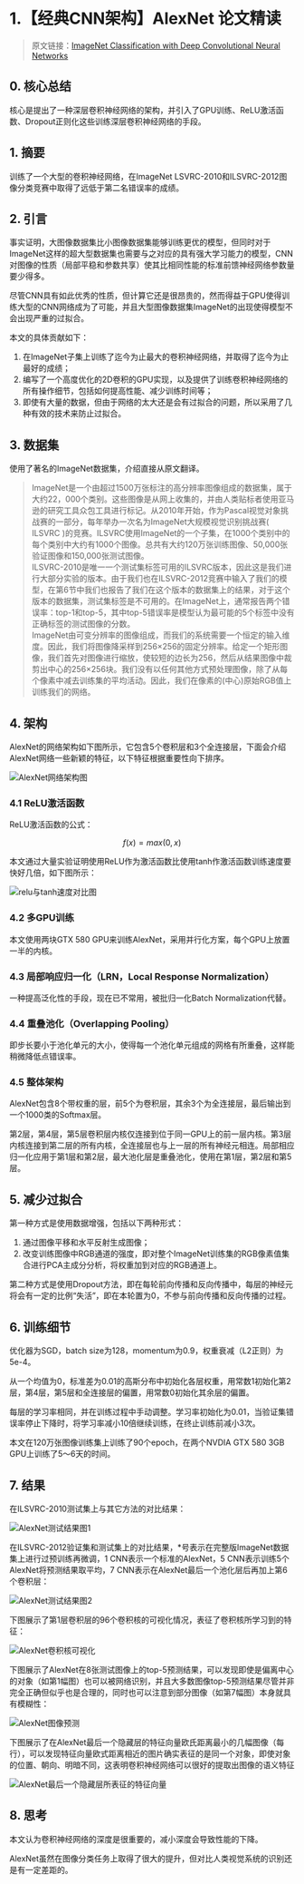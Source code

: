 # 1.【经典CNN架构】AlexNet 论文精读

> 原文链接：[ImageNet Classification with Deep Convolutional Neural Networks](https://proceedings.neurips.cc/paper/2012/file/c399862d3b9d6b76c8436e924a68c45b-Paper.pdf)

## 0. 核心总结

核心是提出了一种深层卷积神经网络的架构，并引入了GPU训练、ReLU激活函数、Dropout正则化这些训练深层卷积神经网络的手段。

## 1. 摘要

训练了一个大型的卷积神经网络，在ImageNet LSVRC-2010和ILSVRC-2012图像分类竞赛中取得了远低于第二名错误率的成绩。

## 2. 引言

事实证明，大图像数据集比小图像数据集能够训练更优的模型，但同时对于ImageNet这样的超大型数据集也需要与之对应的具有强大学习能力的模型，CNN对图像的性质（局部平稳和参数共享）使其比相同性能的标准前馈神经网络参数量要少得多。

尽管CNN具有如此优秀的性质，但计算它还是很昂贵的，然而得益于GPU使得训练大型的CNN网络成为了可能，并且大型图像数据集ImageNet的出现使得模型不会出现严重的过拟合。

本文的具体贡献如下：

1. 在ImageNet子集上训练了迄今为止最大的卷积神经网络，并取得了迄今为止最好的成绩；
2. 编写了一个高度优化的2D卷积的GPU实现，以及提供了训练卷积神经网络的所有操作细节，包括如何提高性能、减少训练时间等；
3. 即使有大量的数据，但由于网络的太大还是会有过拟合的问题，所以采用了几种有效的技术来防止过拟合。

## 3. 数据集

使用了著名的ImageNet数据集，介绍直接从原文翻译。

> ImageNet是一个由超过1500万张标注的高分辨率图像组成的数据集，属于大约22，000个类别。这些图像是从网上收集的，并由人类贴标者使用亚马逊的研究工具众包工具进行标记。从2010年开始，作为Pascal视觉对象挑战赛的一部分，每年举办一次名为ImageNet大规模视觉识别挑战赛( ILSVRC )的竞赛。ILSVRC使用ImageNet的一个子集，在1000个类别中的每个类别中大约有1000个图像。总共有大约120万张训练图像、50,000张验证图像和150,000张测试图像。  
> ILSVRC-2010是唯一一个测试集标签可用的ILSVRC版本，因此这是我们进行大部分实验的版本。由于我们也在ILSVRC-2012竞赛中输入了我们的模型，在第6节中我们也报告了我们在这个版本的数据集上的结果，对于这个版本的数据集，测试集标签是不可用的。在ImageNet上，通常报告两个错误率：top-1和top-5，其中top-5错误率是模型认为最可能的5个标签中没有正确标签的测试图像的分数。  
> ImageNet由可变分辨率的图像组成，而我们的系统需要一个恒定的输入维度。因此，我们将图像降采样到256×256的固定分辨率。给定一个矩形图像，我们首先对图像进行缩放，使较短的边长为256，然后从结果图像中裁剪出中心的256×256块。我们没有以任何其他方式预处理图像，除了从每个像素中减去训练集的平均活动。因此，我们在像素的(中心)原始RGB值上训练我们的网络。  

## 4. 架构

AlexNet的网络架构如下图所示，它包含5个卷积层和3个全连接层，下面会介绍AlexNet网络一些新颖的特征，以下特征根据重要性向下排序。

![AlexNet网络架构图](https://i.imgur.com/5F8HDJg.png)

### 4.1 ReLU激活函数

ReLU激活函数的公式：

$$f(x) = max(0,x)$$

本文通过大量实验证明使用ReLU作为激活函数比使用tanh作激活函数训练速度要快好几倍，如下图所示：

![relu与tanh速度对比图](https://i.imgur.com/uotVyNs.png)

### 4.2 多GPU训练

本文使用两块GTX 580 GPU来训练AlexNet，采用并行化方案，每个GPU上放置一半的内核。

### 4.3 局部响应归一化（LRN，Local Response Normalization）

一种提高泛化性的手段，现在已不常用，被批归一化Batch Normalization代替。

### 4.4 重叠池化（Overlapping Pooling）

即步长要小于池化单元的大小，使得每一个池化单元组成的网格有所重叠，这样能稍微降低点错误率。

### 4.5 整体架构

AlexNet包含8个带权重的层，前5个为卷积层，其余3个为全连接层，最后输出到一个1000类的Softmax层。

第2层，第4层，第5层卷积层内核仅连接到位于同一GPU上的前一层内核。第3层内核连接到第二层的所有内核，全连接层也与上一层的所有神经元相连。局部相应归一化应用于第1层和第2层，最大池化层是重叠池化，使用在第1层，第2层和第5层。

## 5. 减少过拟合

第一种方式是使用数据增强，包括以下两种形式：

1. 通过图像平移和水平反射生成图像；
2. 改变训练图像中RGB通道的强度，即对整个ImageNet训练集的RGB像素值集合进行PCA主成分分析，将权重加到对应的RGB通道上。

第二种方式是使用Dropout方法，即在每轮前向传播和反向传播中，每层的神经元将会有一定的比例“失活”，即在本轮置为0，不参与前向传播和反向传播的过程。

## 6. 训练细节

优化器为SGD，batch size为128，momentum为0.9，权重衰减（L2正则）为5e-4。

从一个均值为0，标准差为0.01的高斯分布中初始化各层权重，用常数1初始化第2层，第4层，第5层和全连接层的偏置，用常数0初始化其余层的偏置。

每层的学习率相同，并在训练过程中手动调整。学习率初始化为0.01，当验证集错误率停止下降时，将学习率减小10倍继续训练，在终止训练前减小3次。

本文在120万张图像训练集上训练了90个epoch，在两个NVDIA GTX 580 3GB GPU上训练了5～6天的时间。

## 7. 结果

在ILSVRC-2010测试集上与其它方法的对比结果：

![AlexNet测试结果图1](https://i.imgur.com/9ZvQf02.png)

在ILSVRC-2012验证集和测试集上的对比结果，*号表示在完整版ImageNet数据集上进行过预训练再微调，1 CNN表示一个标准的AlexNet，5 CNN表示训练5个AlexNet将预测结果取平均，7 CNN表示在AlexNet最后一个池化层后再加上第6个卷积层：

![AlexNet测试结果图2](https://i.imgur.com/A8guPdw.png)

下图展示了第1层卷积层的96个卷积核的可视化情况，表征了卷积核所学习到的特征：

![AlexNet卷积核可视化](https://i.imgur.com/f3WtVFM.png)

下图展示了AlexNet在8张测试图像上的top-5预测结果，可以发现即使是偏离中心的对象（如第1幅图）也可以被网络识别，并且大多数图像top-5预测结果尽管并非完全正确但似乎也是合理的，同时也可以注意到部分图像（如第7幅图）本身就具有模糊性：

![AlexNet图像预测](https://i.imgur.com/2OnlTqo.png)

下图展示了在AlexNet最后一个隐藏层的特征向量欧氏距离最小的几幅图像（每行），可以发现特征向量欧式距离相近的图片确实表征的是同一个对象，即使对象的位置、朝向、明暗不同，这表明卷积神经网络可以很好的提取出图像的语义特征

![AlexNet最后一个隐藏层所表征的特征向量](https://i.imgur.com/9ivEjgY.jpg)

## 8. 思考

本文认为卷积神经网络的深度是很重要的，减小深度会导致性能的下降。

AlexNet虽然在图像分类任务上取得了很大的提升，但对比人类视觉系统的识别还是有一定差距的。
